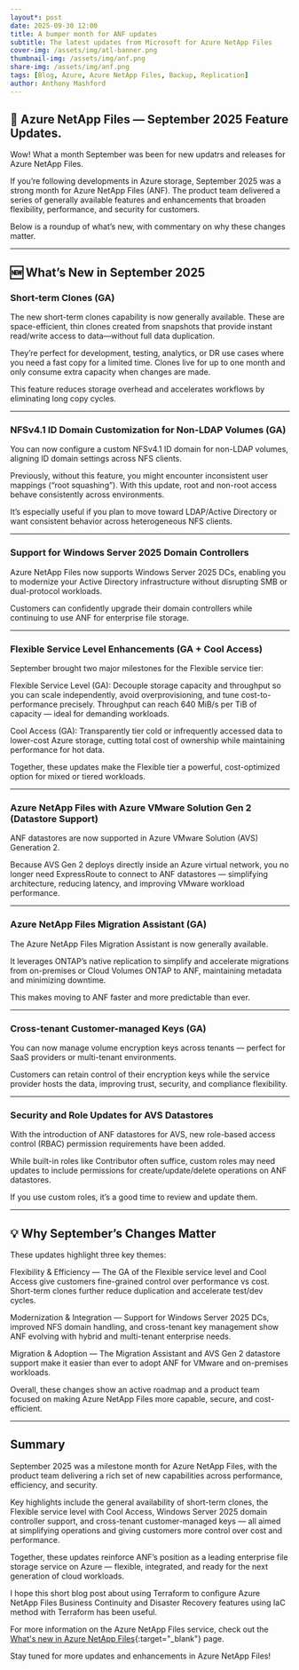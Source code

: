 ```yaml
---
layout*: post
date: 2025-09-30 12:00
title: A bumper month for ANF updates
subtitle: The latest updates from Microsoft for Azure NetApp Files
cover-img: /assets/img/atl-banner.png
thumbnail-img: /assets/img/anf.png
share-img: /assets/img/anf.png
tags: [Blog, Azure, Azure NetApp Files, Backup, Replication]
author: Anthony Mashford
---
```


## 🚀 Azure NetApp Files — September 2025 Feature Updates.

Wow! What a month September was been for new updatrs and releases for Azure NetApp Files. 

If you’re following developments in Azure storage, September 2025 was a strong month for Azure NetApp Files (ANF). The product team delivered a series of generally available features and enhancements that broaden flexibility, performance, and security for customers.

Below is a roundup of what’s new, with commentary on why these changes matter.

---

## 🆕 What’s New in September 2025

### Short-term Clones (GA)

The new short-term clones capability is now generally available. These are space-efficient, thin clones created from snapshots that provide instant read/write access to data—without full data duplication.

They’re perfect for development, testing, analytics, or DR use cases where you need a fast copy for a limited time. Clones live for up to one month and only consume extra capacity when changes are made.

This feature reduces storage overhead and accelerates workflows by eliminating long copy cycles.

---

### NFSv4.1 ID Domain Customization for Non-LDAP Volumes (GA)

You can now configure a custom NFSv4.1 ID domain for non-LDAP volumes, aligning ID domain settings across NFS clients.

Previously, without this feature, you might encounter inconsistent user mappings (“root squashing”). With this update, root and non-root access behave consistently across environments.

It’s especially useful if you plan to move toward LDAP/Active Directory or want consistent behavior across heterogeneous NFS clients.

---

### Support for Windows Server 2025 Domain Controllers

Azure NetApp Files now supports Windows Server 2025 DCs, enabling you to modernize your Active Directory infrastructure without disrupting SMB or dual-protocol workloads.

Customers can confidently upgrade their domain controllers while continuing to use ANF for enterprise file storage.

---

### Flexible Service Level Enhancements (GA + Cool Access)

September brought two major milestones for the Flexible service tier:

Flexible Service Level (GA):
Decouple storage capacity and throughput so you can scale independently, avoid overprovisioning, and tune cost-to-performance precisely. Throughput can reach 640 MiB/s per TiB of capacity — ideal for demanding workloads.

Cool Access (GA):
Transparently tier cold or infrequently accessed data to lower-cost Azure storage, cutting total cost of ownership while maintaining performance for hot data.

Together, these updates make the Flexible tier a powerful, cost-optimized option for mixed or tiered workloads.

---

### Azure NetApp Files with Azure VMware Solution Gen 2 (Datastore Support)

ANF datastores are now supported in Azure VMware Solution (AVS) Generation 2.

Because AVS Gen 2 deploys directly inside an Azure virtual network, you no longer need ExpressRoute to connect to ANF datastores — simplifying architecture, reducing latency, and improving VMware workload performance.

---

### Azure NetApp Files Migration Assistant (GA)

The Azure NetApp Files Migration Assistant is now generally available.

It leverages ONTAP’s native replication to simplify and accelerate migrations from on-premises or Cloud Volumes ONTAP to ANF, maintaining metadata and minimizing downtime.

This makes moving to ANF faster and more predictable than ever.

---

### Cross-tenant Customer-managed Keys (GA)

You can now manage volume encryption keys across tenants — perfect for SaaS providers or multi-tenant environments.

Customers can retain control of their encryption keys while the service provider hosts the data, improving trust, security, and compliance flexibility.

---

### Security and Role Updates for AVS Datastores

With the introduction of ANF datastores for AVS, new role-based access control (RBAC) permission requirements have been added.

While built-in roles like Contributor often suffice, custom roles may need updates to include permissions for create/update/delete operations on ANF datastores.

If you use custom roles, it’s a good time to review and update them.

---

## 💡 Why September’s Changes Matter

These updates highlight three key themes:

Flexibility & Efficiency — The GA of the Flexible service level and Cool Access give customers fine-grained control over performance vs cost. Short-term clones further reduce duplication and accelerate test/dev cycles.

Modernization & Integration — Support for Windows Server 2025 DCs, improved NFS domain handling, and cross-tenant key management show ANF evolving with hybrid and multi-tenant enterprise needs.

Migration & Adoption — The Migration Assistant and AVS Gen 2 datastore support make it easier than ever to adopt ANF for VMware and on-premises workloads.

Overall, these changes show an active roadmap and a product team focused on making Azure NetApp Files more capable, secure, and cost-efficient.

---

## Summary

September 2025 was a milestone month for Azure NetApp Files, with the product team delivering a rich set of new capabilities across performance, efficiency, and security.

Key highlights include the general availability of short-term clones, the Flexible service level with Cool Access, Windows Server 2025 domain controller support, and cross-tenant customer-managed keys — all aimed at simplifying operations and giving customers more control over cost and performance.

Together, these updates reinforce ANF’s position as a leading enterprise file storage service on Azure — flexible, integrated, and ready for the next generation of cloud workloads.

I hope this short blog post about using Terraform to configure Azure NetApp Files Business Continuity and Disaster Recovery features using IaC method with Terraform has been useful.

For more information on the Azure NetApp Files service, check out the [What's new in Azure NetApp Files](https://github.com/anthonymashford/ANF-BCDR-Terraform/tree/main){:target="_blank"} page.

Stay tuned for more updates and enhancements in Azure NetApp Files!
